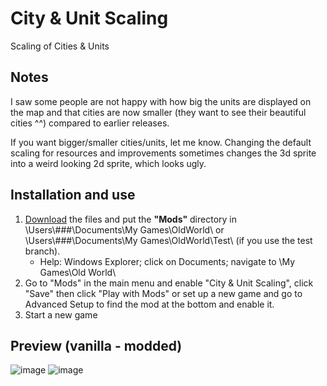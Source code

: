 # City & Unit Scaling
Scaling of Cities & Units

## Notes

I saw some people are not happy with how big the units are displayed on the map and that cities are now smaller (they want to see their beautiful cities ^^) compared to earlier releases.

If you want bigger/smaller cities/units, let me know. Changing the default scaling for resources and improvements sometimes changes the 3d sprite into a weird looking 2d sprite, which looks ugly. 


## Installation and use

1. [Download](https://github.com/ShadowDuke/OW_City-Unit-Scaling/archive/master.zip) the files and put the **"Mods"** directory in \Users\\###\Documents\My Games\OldWorld\ or \Users\\###\Documents\My Games\OldWorld\Test\ (if you use the test branch).
   - Help: Windows Explorer; click on Documents; navigate to \My Games\Old World\
2. Go to "Mods" in the main menu and enable "City & Unit Scaling", click "Save" then click "Play with Mods" or set up a new game and go to Advanced Setup to find the mod at the bottom and enable it.
3. Start a new game

## Preview (vanilla - modded)

![image](https://abload.de/img/vanillau7jbu.jpg) ![image](https://abload.de/img/moddedibjll.jpg)

